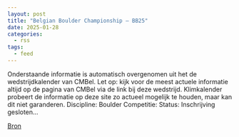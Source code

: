 ```yaml
---
layout: post
title: "Belgian Boulder Championship – BB25"
date: 2025-01-28
categories: 
  - rss
tags: 
  - feed
---
```


<p>Onderstaande informatie is automatisch overgenomen uit het de wedstrijdkalender van CMBel. Let op: kijk voor de meest actuele informatie altijd op de pagina van CMBel via de link bij deze wedstrijd. Klimkalender probeert de informatie op deze site zo actueel mogelijk te houden, maar kan dit niet garanderen. Discipline: Boulder Competitie: Status: Inschrijving gesloten&hellip;</p>
<p><a href="https://www.klimkalender.nl/comp/belgian-boulder-championship-bb25/" rel="noopener noreferrer" target="_blank">Bron</a></p>
